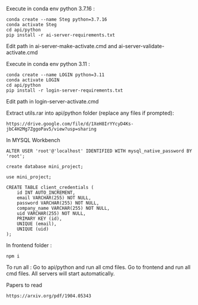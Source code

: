 Execute in conda env python 3.7.16 : 
```
conda create --name Steg python=3.7.16
conda activate Steg
cd api/python
pip install -r ai-server-requirements.txt
```
Edit path in ai-server-make-activate.cmd and ai-server-validate-activate.cmd


Execute in conda env python 3.11 :
```
conda create --name LOGIN python=3.11
conda activate LOGIN
cd api/python
pip install -r login-server-requirements.txt
```
Edit path in login-server-activate.cmd


Extract utils.rar into api/python folder (replace any files if prompted): 
```
https://drive.google.com/file/d/1XeH8IrYYcyD4Ks-jbC4H2Mg7ZggoPav5/view?usp=sharing
```

In MYSQL Workbench
```
ALTER USER 'root'@'localhost' IDENTIFIED WITH mysql_native_password BY 'root';

create database mini_project;

use mini_project;

CREATE TABLE client_credentials (
    id INT AUTO_INCREMENT,
    email VARCHAR(255) NOT NULL,
    password VARCHAR(255) NOT NULL,
    company_name VARCHAR(255) NOT NULL,
    uid VARCHAR(255) NOT NULL,
    PRIMARY KEY (id),
    UNIQUE (email),
    UNIQUE (uid)
);
```
In frontend folder : 
```
npm i
```
To run all : 
Go to api/python and run all cmd files. Go to frontend and run all cmd files. All servers will start automatically.


Papers to read
```
https://arxiv.org/pdf/1904.05343
```
